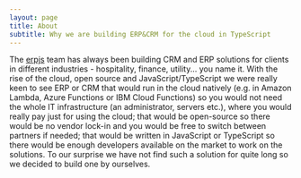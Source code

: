 ```yaml
---
layout: page
title: About
subtitle: Why we are building ERP&CRM for the cloud in TypeScript 
---
```


The [erpjs](http://erpjs.eu) team has always been building CRM and ERP solutions for clients in different industries - hospitality, finance, utility... you name it.
With the rise of the cloud, open source and JavaScript/TypeScript we were really keen to see ERP or CRM that would run in the cloud natively (e.g. in Amazon Lambda, Azure Functions or IBM Cloud Functions) so you would not need the whole IT infrastructure (an administrator, servers etc.), where you would really pay just for using the cloud; that would be open-source so there would be no vendor lock-in and you would be free to switch between partners if needed; that would be written in JavaScript or TypeScript so there would be enough developers available on the market to work on the solutions.
To our surprise we have not find such a solution for quite long so we decided to build one by ourselves.
